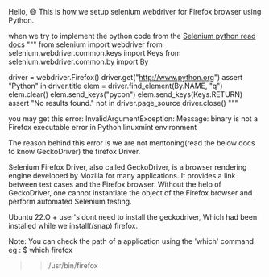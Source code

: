 Hello, 😃
This is how we setup selenium webdriver for Firefox browser using Python.




when we try to implement the python code from the [Selenium python read docs](https://selenium-python.readthedocs.io/getting-started.html)
"""
from selenium import webdriver
from selenium.webdriver.common.keys import Keys
from selenium.webdriver.common.by import By

driver = webdriver.Firefox()
driver.get("http://www.python.org")
assert "Python" in driver.title
elem = driver.find_element(By.NAME, "q")
elem.clear()
elem.send_keys("pycon")
elem.send_keys(Keys.RETURN)
assert "No results found." not in driver.page_source
driver.close() """




you may get this error: InvalidArgumentException: Message: binary is not a Firefox executable error in Python linuxmint environment

The reason behind this error is we are not mentoning(read the below docs to know GeckoDriver) the firefox Driver.

Selenium Firefox Driver, also called GeckoDriver, is a browser rendering engine developed by Mozilla for many applications. It provides a link between test cases and the Firefox browser. Without the help of GeckoDriver, one cannot instantiate the object of the Firefox browser and perform automated Selenium testing.


Ubuntu 22.O + user's dont need to install the geckodriver, Which had been installed while we install(/snap) firefox.


Note: You can check the path of a application using the 'which' command
eg : 
$ which firefox
>>/usr/bin/firefox




